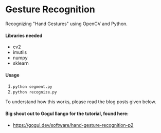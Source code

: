 # Gesture Recognition

Recognizing "Hand Gestures" using OpenCV and Python.

#### Libraries needed

* cv2
* imutils
* numpy
* sklearn

#### Usage

1. `python segment.py`
2. `python recognize.py`

To understand how this works, please read the blog posts given below.

#### Big shout out to Gogul Ilango for the tutorial, found here: 
* https://gogul.dev/software/hand-gesture-recognition-p2

